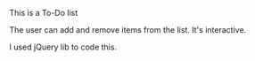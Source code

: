 This is a To-Do list

The user can add and remove items from the list. It's interactive.

I used jQuery lib to code this.
